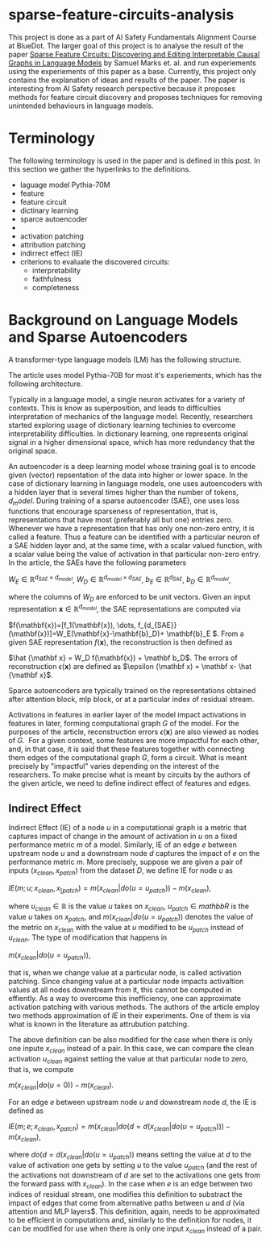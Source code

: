 
# sparse-feature-circuits-analysis

This project is done as a part of AI Safety Fundamentals Alignment Course at BlueDot. The larger goal of this project is to analyse the result of the paper [Sparse Feature Circuits: Discovering and Editing Interpretable Causal Graphs in Language Models](https://arxiv.org/abs/2403.19647) by Samuel Marks et. al. and run experiements using the experiements of this paper as a base. Currently, this project only contains the explanation of ideas and results of the paper. The paper is interesting from AI Safety research perspective because it proposes methods for feature circuit discovery and proposes techniques for removing unintended behaviours in language models.

# Terminology
The following terminology is used in the paper and is defined in this post. In this section we gather the hyperlinks to the definitions.

 - laguage model Pythia-70M
 - feature
 - feature circuit
 - dictinary learning
 - sparce autoencoder
 - 
 - activation patching
 - attribution patching
 - indirrect effect (IE)
 - criterions to evaluate the discovered circuits:
    - interpretability
    - faithfulness
    - completeness


# Background on Language Models and Sparse Autoencoders

A transformer-type language models (LM) has the following structure.

The article uses model Pythia-70B for most it's experiements, which has the following architecture. 

Typically in a language model, a single neuron activates for a variety of contexts. This is know as superposition, and leads to difficulties interpretation of mechanics of the language model. Recently, researchers started exploring usage of dictionary learning techinies to overcome interpretability difficulties. In dictionary learning, one represents original signal in a higher dimensional space, which has more redundancy that the original space.

An autoencoder is a deep learning model whose training goal is to encode given (vector) repsentation of the data into higher or lower space. In the case of dictionary learning in language models, one uses autoencoders with a hidden layer that is several times higher than the number of tokens, $d_model$. During training of a sparse autoencoder (SAE), one uses loss functions that encourage sparseness of representation, that is, representations that have most (preferably all but one) entries zero. Whenever we have a representation that has only one non-zero entry, it is called a feature. Thus a feature can be identified with a particular neuron of a SAE hidden layer and, at the same time, with a scalar valued function, with a scalar value being the value of activation in that particular non-zero entry. In the article, the SAEs have the following parameters

$W_E \in {\mathbb{R}}^{d_{SAE}\times d_{model}}$, $W_D \in {\mathbb{R}}^{d_{model}\times d_{SAE}}$, $b_{E} \in \mathbb{R}^{d_{SAE}}$, $b_{D} \in {\mathbb{R}}^{d_{model}}$,

where the columns of $W_D$ are enforced to be unit vectors. Given an input representation $\mathbf{x}\in \mathbb R^{d_{model}}$, the SAE representations are computed via

$f(\mathbf{x})=\[f_1(\mathbf{x}), \dots, f_{d_{SAE}}(\mathbf{x})\]=W_E(\mathbf{x}-\mathbf{b}_D)+ \mathbf{b}_E $. From a given SAE representation $f(\mathbf{x})$, the reconstruction is then defined as 

$\hat {\mathbf x} = W_D f(\mathbf{x}) + \mathbf b_D$. The errors of reconstruction $\epsilon (\mathbf x)$ are defined as $\epsilon (\mathbf x) = \mathbf x- \hat {\mathbf x}$. 

Sparce autoencoders are typically trained on the representations obtained after attention block, mlp block, or at a particular index of residual stream. 

Activations in features in earlier layer of the model impact activations in features in later, forming computational graph $G$ of the model. For the purposes of the article, reconstruction errors $\epsilon (\mathbf x)$ are also viewed as nodes of $G$.  For a given context, some features are more impactful for each other, and, in that case, it is said that these features together with connecting them edges of the computational graph $G$, form a circuit. What is meant precisely by "impactful" varies depending on the interest of the researchers. To make precise what is meant by circuits by the authors of the given article, we need to define indirect effect of features and edges. 

## Indirect Effect
Indirrect Effect (IE) of a node $u$ in a computational graph is a metric that captures impact of change in the amount of activation in $u$ on a fixed performance metric $m$ of a model. Similarly, IE of an edge $e$ between upstream node $u$ and a downstream node $d$ captures the impact of $e$ on the performance metric $m$. More precisely, suppose we are given a pair of inputs $(x_{clean}, x_{patch})$ from the dataset $D$, we define IE for node $u$ as  

$IE(m; u; x_{clean}, x_{[patch} ) = m(x_{clean}| do(u=u_{patch})) - m(x_{clean})$, 

where $u_{clean} \in \mathbb R$ is the value $u$ takes on $x_{clean}$, $u_{patch} \in mathbb R$ is the value $u$ takes on $x_{patch}$, and $m(x_{clean}| do(u=u_{patch}))$ denotes the value of the metric on $x_{clean}$ with the value at $u$ modified to be $u_{patch}$ instead of $u_{clean}$. The type of modification that happens in  

$m(x_{clean}| do(u=u_{patch}))$,

that is, when we change value at a particular node, is called activation patching. Since changing value at a particular node impacts activaltion values at all nodes downstream from it, this cannot be computed in effiently. As a way to overcome this inefficiency, one can approximate activation patching with various methods. The authors of the article employ two methods approximation of $IE$ in their experiments. One of them is via what is known in the literature as attrubution patching.

The above definition can be also modified for the case when there is only one inpute $x_{clean}$ instead of a pair. In this case, we can compare the clean activation $u_{clean}$
 against setting the value at that particular node to zero, that is, we compute 
 
 $m(x_{clean}| do(u=0)) - m(x_{clean})$.
 
For an edge $e$ between upstream node $u$ and downstream node $d$, the IE is defined as 

$IE(m; e; x_{clean}, x_{patch}) =  m(x_{clean}| do(d=d(x_{clean}|do(u=u_{patch}))) - m(x_{clean})$,

where $do(d=d(x_{clean}|do(u=u_{patch}))$ means setting the value at $d$ to the value of activation one gets by setting $u$ to the value $u_{patch}$ (and the rest of the activations not downstream of $d$ are set to the activations one gets from the forward pass with $x_{clean}$). In the case when $e$ is an edge between two indices of residual stream, one modifies this definition to substract the impact of edges that come from alternative paths between $u$ and $d$ (via attention and MLP layers$. This definition, again, needs to be approximated to be efficient in computations and, similarly to the definition for nodes, it can be modified for use when there is only one input $x_{clean}$ instead of a pair.

